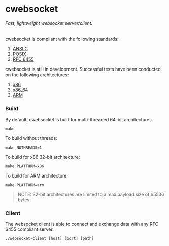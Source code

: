 # cwebsocket

###### Fast, lightweight websocket server/client.

cwebsocket is compliant with the following standards:

1. [ANSI C](http://en.wikipedia.org/wiki/ANSI_C)
2. [POSIX](http://en.wikipedia.org/wiki/C_POSIX_library)
3. [RFC 6455](http://tools.ietf.org/html/rfc6455)

cwebsocket is still in development. Successful tests have been conducted on the following architectures:

1. [x86](http://en.wikipedia.org/wiki/X86)
2. [x86_64](http://en.wikipedia.org/wiki/X86-64)
3. [ARM](http://en.wikipedia.org/wiki/ARM_architecture)

### Build

By default, cwebsocket is built for multi-threaded 64-bit architectures.

	make

To build without threads:

	make NOTHREADS=1

To build for x86 32-bit architecture:

	make PLATFORM=x86

To build for ARM architecture:

	make PLATFORM=arm

> NOTE: 32-bit architectures are limited to a max payload size of 65536 bytes.

### Client

The websocket client is able to connect and exchange data with any RFC 6455 compliant server.

	./websocket-client [host] [port] [path]

